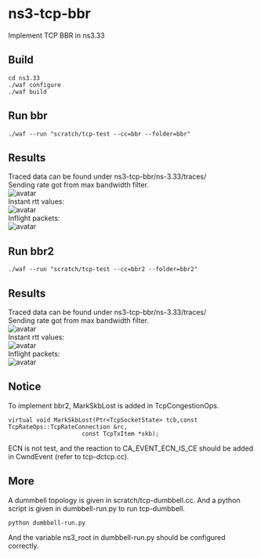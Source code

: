 # ns3-tcp-bbr
Implement TCP BBR in ns3.33
## Build
```
cd ns3.33  
./waf configure  
./waf build  
```
## Run bbr  
```
./waf --run "scratch/tcp-test --cc=bbr --folder=bbr"   
```
## Results
Traced data can be found under ns3-tcp-bbr/ns-3.33/traces/  
Sending rate got from max bandwidth filter.  
![avatar](https://github.com/SoonyangZhang/ns3-tcp-bbr/blob/bbrv2/ns-3.33/traces/bbr-max-bw.png)   
Instant rtt values:  
![avatar](https://github.com/SoonyangZhang/ns3-tcp-bbr/blob/bbrv2/ns-3.33/traces/bbr-instant-rtt.png)  
Inflight packets:  
![avatar](https://github.com/SoonyangZhang/ns3-tcp-bbr/blob/bbrv2/ns-3.33/traces/inflight.png)  
## Run bbr2  
```
./waf --run "scratch/tcp-test --cc=bbr2 --folder=bbr2"   
```
## Results
Traced data can be found under ns3-tcp-bbr/ns-3.33/traces/  
Sending rate got from max bandwidth filter.  
![avatar](https://github.com/SoonyangZhang/ns3-tcp-bbr/blob/bbrv2/ns-3.33/traces/bbr2-max-bw.png)   
Instant rtt values:  
![avatar](https://github.com/SoonyangZhang/ns3-tcp-bbr/blob/bbrv2/ns-3.33/traces/bbr2-instant-rtt.png)  
Inflight packets:  
![avatar](https://github.com/SoonyangZhang/ns3-tcp-bbr/blob/bbrv2/ns-3.33/traces/bbr2-inflight.png)  
## Notice
To implement bbr2, MarkSkbLost is added in TcpCongestionOps.  
```
virtual void MarkSkbLost(Ptr<TcpSocketState> tcb,const TcpRateOps::TcpRateConnection &rc,  
                     const TcpTxItem *skb);   
```
ECN is not test, and the reaction to CA_EVENT_ECN_IS_CE should be added in CwndEvent (refer to tcp-dctcp.cc).  
## More
A dummbell topology is given in scratch/tcp-dumbbell.cc. And a python script is given in dumbbell-run.py to run tcp-dumbbell.  
```
python dumbbell-run.py  
```
And the variable ns3_root in dumbbell-run.py should be configured correctly.  



